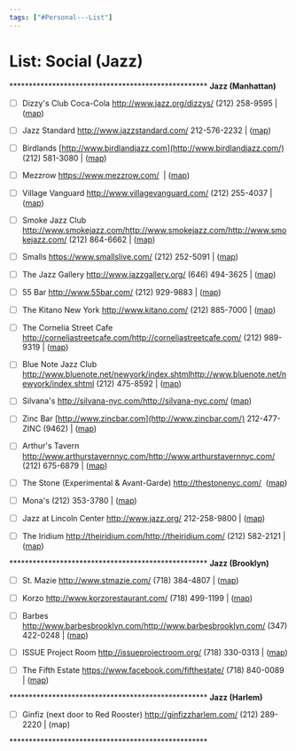 ```yaml
---
tags: ["#Personal---List"]
---
```

# List: Social (Jazz)

\*\*\*\*\*\*\*\*\*\*\*\*\*\*\*\*\*\*\*\*\*\*\*\*\*\*\*\*\*\*\*\*\*\*\*\*\*\*\*\*\*\*\*\*\*\*\*\*\*\*\*
**Jazz (Manhattan)**

- [ ] Dizzy's Club Coca-Cola
<http://www.jazz.org/dizzys/>
(212) 258-9595 | ([map](https://www.google.com/maps/place/10+Columbus+Cir,+New+York,+NY+10019/@40.7684251,-73.985379,17z/data=!3m1!4b1!4m2!3m1!1s0x89c258589e584977:0x661ec4c464f6c2f9))

- [ ] Jazz Standard
<http://www.jazzstandard.com/>
212-576-2232 | ([map](https://www.google.com/maps/place/116+E+27th+St,+New+York,+NY+10016/@40.7421743,-73.9859893,17z/data=!3m1!4b1!4m2!3m1!1s0x89c259a76febf4e5:0x3534a01a59eddd25))

- [ ] Birdlands
[http://www.birdlandjazz.com](http://www.birdlandjazz.com/)
(212) 581-3080 | ([map](https://www.google.com/maps/place/315+W+44th+St,+New+York,+NY+10036/@40.759194,-73.9919887,17z/data=!3m1!4b1!4m2!3m1!1s0x89c2585390882399:0x6eb52080da2de1f))

- [ ] Mezzrow
<https://www.mezzrow.com/>
 | ([map](https://www.google.com/maps/place/163+W+10th+St,+New+York,+NY+10014/@40.7345897,-74.0041151,17z/data=!3m1!4b1!4m2!3m1!1s0x89c259943f286f9f:0x23ccd1893f449741))

- [ ] Village Vanguard
<http://www.villagevanguard.com/>
(212) 255-4037 | ([map](https://www.google.com/maps/place/178+7th+Ave+S,+New+York,+NY+10014/@40.7360403,-74.0039128,17z/data=!3m1!4b1!4m2!3m1!1s0x89c25995cf3d4241:0xd647e5fae4d8b366))

- [ ] Smoke Jazz Club
<http://www.smokejazz.com/><http://www.smokejazz.com/><http://www.smokejazz.com/>
(212) 864-6662 | ([map](https://www.google.com/maps/place/Smoke+Jazz+%26+Supper+Club/@40.8011307,-73.9704469,17z/data=!3m1!4b1!4m2!3m1!1s0x89c2f624dfdffe4b:0x3ac0d3466f00dbe1))

- [ ] Smalls
<https://www.smallslive.com/>
(212) 252-5091 | ([map](https://www.google.com/maps/place/Smalls+Jazz+Club/@40.7350002,-74.0052213,16z/data=!4m5!1m2!2m1!1s183+West+10th+Street+between+4th+Street+and+7th+Ave+South!3m1!1s0x89c25994686b9ebb:0xa994b5b6ffd1279))

- [ ] The Jazz Gallery
<http://www.jazzgallery.org/>
(646) 494-3625 | ([map](https://www.google.com/maps/place/1160+Broadway,+New+York,+NY+10001/@40.7446319,-73.9907693,17z/data=!3m1!4b1!4m2!3m1!1s0x89c259a66d5a43d3:0x91083978a97f8b9f))

- [ ] 55 Bar
<http://www.55bar.com/>
(212) 929-9883 | ([map](https://www.google.com/maps/place/55+Bar/@40.7338373,-74.0022531,15z/data=!4m2!3m1!1s0x0:0x63a510078834c7bb))

- [ ] The Kitano New York
<http://www.kitano.com/>
(212) 885-7000 | ([map](https://www.google.com/maps/place/The+Kitano+New+York/@40.7495542,-73.9821591,17z/data=!3m1!4b1!4m2!3m1!1s0x89c25906d4e557b9:0x45fc7a8923ea5990))

- [ ] The Cornelia Street Cafe
<http://corneliastreetcafe.com/><http://corneliastreetcafe.com/>
(212) 989-9319 | ([map](https://www.google.com/maps/place/The+Cornelia+Street+Cafe/@40.7314025,-74.0046504,17z/data=!3m1!4b1!4m2!3m1!1s0x89c25993b9f3eb79:0x9180d367cfac2c8f))

- [ ] Blue Note Jazz Club
<http://www.bluenote.net/newyork/index.shtml><http://www.bluenote.net/newyork/index.shtml>
(212) 475-8592 | ([map](https://www.google.com/maps/place/131+W+3rd+St,+New+York,+NY+10012/@40.7309409,-74.0028222,17z/data=!3m1!4b1!4m2!3m1!1s0x89c25993d7d8a6df:0x81956f4d5ffc6c76))

- [ ] Silvana's
<http://silvana-nyc.com/><http://silvana-nyc.com/>
([map](https://www.google.com/maps/place/300+W+116th+St,+New+York,+NY+10026/@40.8044406,-73.9580928,17z/data=!3m1!4b1!4m2!3m1!1s0x89c2f616929f5289:0x8ba38345acbd9c8e))

- [ ] Zinc Bar
[http://www.zincbar.com](http://www.zincbar.com/)
212-477-ZINC (9462) | ([map](https://www.google.com/maps/place/Zinc+Bar/@40.7291657,-74.0016693,17z/data=!4m5!1m2!2m1!1s82+West+3rd+Street+%28btw+Thompson+%26+Sullivan%29+Greenwich+Village+New+York+NY+10012!3m1!1s0x89c25991a249ba2d:0xbbc4c6c1741aa22e))

- [ ] Arthur's Tavern
<http://www.arthurstavernnyc.com/><http://www.arthurstavernnyc.com/>
(212) 675-6879 | ([map](https://www.google.com/maps/place/57+Grove+St,+New+York,+NY+10014/@40.7332136,-74.0056493,17z/data=!3m1!4b1!4m2!3m1!1s0x89c259938041998b:0x87ecc1c741fe0039))

- [ ] The Stone (Experimental & Avant-Garde)
<http://thestonenyc.com/>
 ([map](https://www.google.com/maps/place/New+York,+NY+10009/@40.7217813,-73.9848585,16z/data=!4m2!3m1!1s0x89c25978c5ca4047:0x4486dbc5197652ad))

- [ ] Mona's
(212) 353-3780 | ([map](https://www.google.com/maps/place/224+Avenue+B,+New+York,+NY+10009/@40.7291827,-73.9806822,17z/data=!3m1!4b1!4m2!3m1!1s0x89c25976a2c63509:0x85b9766c8dcf5be4?hl=en))

- [ ] Jazz at Lincoln Center
<http://www.jazz.org/>
212-258-9800 | ([map](https://www.google.com/maps/place/Broadway+%26+W+60th+St,+New+York,+NY+10023/@40.7689007,-73.9841934,17z/data=!3m1!4b1!4m2!3m1!1s0x89c258f6114ab207:0xdea7f9f5d4b6fdf4))

- [ ] The Iridium
<http://theiridium.com/><http://theiridium.com/>
(212) 582-2121 | ([map](https://www.google.com/maps/place/1650+Broadway,+New+York,+NY+10019/@40.7618157,-73.985578,17z/data=!3m1!4b1!4m2!3m1!1s0x89c25856265dceff:0x2f68eddd8099630))

\*\*\*\*\*\*\*\*\*\*\*\*\*\*\*\*\*\*\*\*\*\*\*\*\*\*\*\*\*\*\*\*\*\*\*\*\*\*\*\*\*\*\*\*\*\*\*\*\*\*\*
**Jazz (Brooklyn)**

- [ ] St. Mazie
<http://www.stmazie.com/>
(718) 384-4807 | ([map](https://www.google.com/maps/place/345+Grand+St,+Brooklyn,+NY+11211/@40.712282,-73.9581026,15.75z/data=!4m2!3m1!1s0x89c2595f6e012f4b:0xc0a63cca36eecbaf?hl=en))

- [ ] Korzo
<http://www.korzorestaurant.com/>
(718) 499-1199 | ([map](https://www.google.com/maps/place/667+5th+Ave,+Brooklyn,+NY+11215/@40.6620239,-73.99462,17z/data=!3m1!4b1!4m2!3m1!1s0x89c25ae67af375ef:0xbd73cdb541aad4a?hl=en))

- [ ] Barbes
<http://www.barbesbrooklyn.com/><http://www.barbesbrooklyn.com/>
(347) 422-0248 | ([map](https://www.google.com/maps/place/9th+St+%26+6th+Ave,+Brooklyn,+NY+11215/@40.6680321,-73.9861428,17z/data=!3m1!4b1!4m2!3m1!1s0x89c25afd6e32539d:0xc1ad2b18e6205fbe))

- [ ] ISSUE Project Room
<http://issueprojectroom.org/>
(718) 330-0313 | ([map](https://www.google.com/maps/place/22+Boerum+Pl,+Brooklyn,+NY+11201/@40.6908897,-73.9919469,17z/data=!3m1!4b1!4m2!3m1!1s0x89c25a4eadf7deb5:0xaba06db891230e47))

- [ ] The Fifth Estate
<https://www.facebook.com/fifthestate/>
(718) 840-0089 | ([map](https://www.google.com/maps/place/506+5th+Ave,+Brooklyn,+NY+11215/@40.6672157,-73.9904572,17z/data=!3m1!4b1!4m2!3m1!1s0x89c25afcae6d6d4f:0x7c0abf10a742be5c?hl=en))

\*\*\*\*\*\*\*\*\*\*\*\*\*\*\*\*\*\*\*\*\*\*\*\*\*\*\*\*\*\*\*\*\*\*\*\*\*\*\*\*\*\*\*\*\*\*\*\*\*\*\*
**Jazz (Harlem)**

- [ ] Ginfiz (next door to Red Rooster)
<http://ginfizzharlem.com/>
(212) 289-2220 | (map)

\*\*\*\*\*\*\*\*\*\*\*\*\*\*\*\*\*\*\*\*\*\*\*\*\*\*\*\*\*\*\*\*\*\*\*\*\*\*\*\*\*\*\*\*\*\*\*\*\*\*\*

